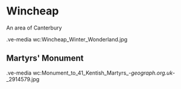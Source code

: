# Wincheap

An area of Canterbury

.ve-media wc:Wincheap_Winter_Wonderland.jpg


## Martyrs' Monument

.ve-media wc:Monument_to_41_Kentish_Martyrs_-_geograph.org.uk_-_2914579.jpg


